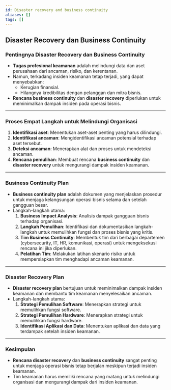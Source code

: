 ```yaml
---
id: Disaster recovery and business continuity
aliases: []
tags: []
---
```


## Disaster Recovery dan Business Continuity

### Pentingnya Disaster Recovery dan Business Continuity

- **Tugas profesional keamanan** adalah melindungi data dan aset perusahaan dari ancaman, risiko, dan kerentanan.
- Namun, terkadang insiden keamanan tetap terjadi, yang dapat menyebabkan:
  - Kerugian finansial.
  - Hilangnya kredibilitas dengan pelanggan dan mitra bisnis.
- **Rencana business continuity** dan **disaster recovery** diperlukan untuk meminimalkan dampak insiden pada operasi bisnis.

---

### Proses Empat Langkah untuk Melindungi Organisasi

1. **Identifikasi aset**: Menentukan aset-aset penting yang harus dilindungi.
2. **Identifikasi ancaman**: Mengidentifikasi ancaman potensial terhadap aset tersebut.
3. **Deteksi ancaman**: Menerapkan alat dan proses untuk mendeteksi ancaman.
4. **Rencana pemulihan**: Membuat rencana **business continuity** dan **disaster recovery** untuk mengurangi dampak insiden keamanan.

---

### Business Continuity Plan

- **Business continuity plan** adalah dokumen yang menjelaskan prosedur untuk menjaga kelangsungan operasi bisnis selama dan setelah gangguan besar.
- Langkah-langkah utama:
  1. **Business Impact Analysis**: Analisis dampak gangguan bisnis terhadap organisasi.
  2. **Langkah Pemulihan**: Identifikasi dan dokumentasikan langkah-langkah untuk memulihkan fungsi dan proses bisnis yang kritis.
  3. **Tim Business Continuity**: Membentuk tim dari berbagai departemen (cybersecurity, IT, HR, komunikasi, operasi) untuk mengeksekusi rencana ini jika diperlukan.
  4. **Pelatihan Tim**: Melakukan latihan skenario risiko untuk mempersiapkan tim menghadapi ancaman keamanan.

---

### Disaster Recovery Plan

- **Disaster recovery plan** bertujuan untuk meminimalkan dampak insiden keamanan dan membantu tim keamanan menyelesaikan ancaman.
- Langkah-langkah utama:
  1. **Strategi Pemulihan Software**: Menerapkan strategi untuk memulihkan fungsi software.
  2. **Strategi Pemulihan Hardware**: Menerapkan strategi untuk memulihkan fungsi hardware.
  3. **Identifikasi Aplikasi dan Data**: Menentukan aplikasi dan data yang terdampak setelah insiden keamanan.

---

### Kesimpulan

- **Rencana disaster recovery** dan **business continuity** sangat penting untuk menjaga operasi bisnis tetap berjalan meskipun terjadi insiden keamanan.
- Tim keamanan harus memiliki rencana yang matang untuk melindungi organisasi dan mengurangi dampak dari insiden keamanan.
